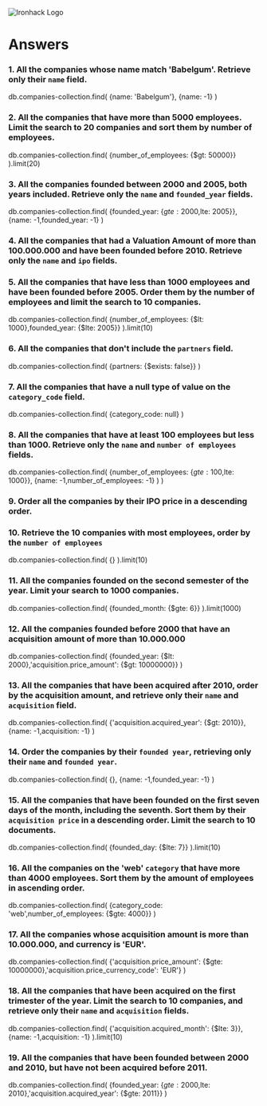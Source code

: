 ![Ironhack Logo](https://i.imgur.com/1QgrNNw.png)

# Answers

### 1. All the companies whose name match 'Babelgum'. Retrieve only their `name` field.

db.companies-collection.find(
  {name: 'Babelgum'},
  {name: -1}
)

### 2. All the companies that have more than 5000 employees. Limit the search to 20 companies and sort them by **number of employees**.

db.companies-collection.find(
  {number_of_employees: {$gt: 50000}}
).limit(20)

### 3. All the companies founded between 2000 and 2005, both years included. Retrieve only the `name` and `founded_year` fields.

db.companies-collection.find(
  {founded_year: {$gte: 2000,$lte: 2005}},
  {name: -1,founded_year: -1}
)
### 4. All the companies that had a Valuation Amount of more than 100.000.000 and have been founded before 2010. Retrieve only the `name` and `ipo` fields.

<!-- Your Code Goes Here -->

### 5. All the companies that have less than 1000 employees and have been founded before 2005. Order them by the number of employees and limit the search to 10 companies.

db.companies-collection.find(
  {number_of_employees: {$lt: 1000},founded_year: {$lte: 2005}}
).limit(10)

### 6. All the companies that don't include the `partners` field.

db.companies-collection.find(
  {partners: {$exists: false}}
)

### 7. All the companies that have a null type of value on the `category_code` field.

db.companies-collection.find(
  {category_code: null}
)

### 8. All the companies that have at least 100 employees but less than 1000. Retrieve only the `name` and `number of employees` fields.

db.companies-collection.find(
  {number_of_employees: {$gte: 100,$lte: 1000}},
  {name: -1,number_of_employees: -1}
)
)
### 9. Order all the companies by their IPO price in a descending order.


### 10. Retrieve the 10 companies with most employees, order by the `number of employees`

db.companies-collection.find(
  {}
).limit(10)
### 11. All the companies founded on the second semester of the year. Limit your search to 1000 companies.

db.companies-collection.find(
  {founded_month: {$gte: 6}}
).limit(1000)
### 12. All the companies founded before 2000 that have an acquisition amount of more than 10.000.000

db.companies-collection.find(
  {founded_year: {$lt: 2000},'acquisition.price_amount': {$gt: 10000000}}
)
### 13. All the companies that have been acquired after 2010, order by the acquisition amount, and retrieve only their `name` and `acquisition` field.

db.companies-collection.find(
  {'acquisition.acquired_year': {$gt: 2010}},
  {name: -1,acquisition: -1}
)
### 14. Order the companies by their `founded year`, retrieving only their `name` and `founded year`.

db.companies-collection.find(
  {},
  {name: -1,founded_year: -1}
)
### 15. All the companies that have been founded on the first seven days of the month, including the seventh. Sort them by their `acquisition price` in a descending order. Limit the search to 10 documents.

db.companies-collection.find(
  {founded_day: {$lte: 7}}
).limit(10)
### 16. All the companies on the 'web' `category` that have more than 4000 employees. Sort them by the amount of employees in ascending order.

db.companies-collection.find(
  {category_code: 'web',number_of_employees: {$gte: 4000}}
)
### 17. All the companies whose acquisition amount is more than 10.000.000, and currency is 'EUR'.

db.companies-collection.find(
  {'acquisition.price_amount': {$gte: 10000000},'acquisition.price_currency_code': 'EUR'}
)
### 18. All the companies that have been acquired on the first trimester of the year. Limit the search to 10 companies, and retrieve only their `name` and `acquisition` fields.

db.companies-collection.find(
  {'acquisition.acquired_month': {$lte: 3}},
  {name: -1,acquisition: -1}
).limit(10)

### 19. All the companies that have been founded between 2000 and 2010, but have not been acquired before 2011.

db.companies-collection.find(
  {founded_year: {$gte: 2000,$lte: 2010},'acquisition.acquired_year': {$gte: 2011}}
)